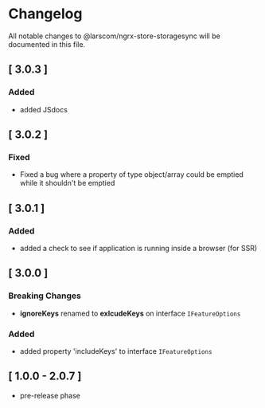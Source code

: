 # Changelog

All notable changes to @larscom/ngrx-store-storagesync will be documented in this file.

## [ 3.0.3 ]

### Added

- added JSdocs

## [ 3.0.2 ]

### Fixed

- Fixed a bug where a property of type object/array could be emptied while it shouldn't be emptied

## [ 3.0.1 ]

### Added

- added a check to see if application is running inside a browser (for SSR)

## [ 3.0.0 ]

### Breaking Changes

- **ignoreKeys** renamed to **exlcudeKeys** on interface `IFeatureOptions`

### Added

- added property 'includeKeys' to interface `IFeatureOptions`

## [ 1.0.0 - 2.0.7 ]

- pre-release phase
